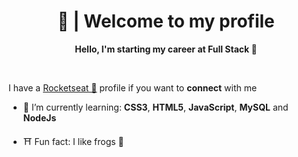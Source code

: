 <div align="center">

<h1>🤠 | Welcome to my profile</h1>

</div>

<p align="center"><strong>Hello, I'm starting my career at Full Stack 💪</strong></p>
<br>

I have a [Rocketseat 🚀](https://app.rocketseat.com.br/me/gabriel-barbosa-dos-santos-boechat-03028) profile if you want to **connect** with me

- 📖 I’m currently learning: **CSS3**, **HTML5**, **JavaScript**, **MySQL** and **NodeJs**


- ⛩ Fun fact: I like frogs 🐸

<br>
<br>
<!--<div align="center">
<img src="clouds.gif" align="center" width="730px">
</div>
<p align="center"><i style="font-size: 9px">Clouds :)<i></p>*/-->
